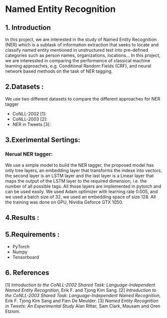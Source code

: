 # Named Entity Recognition

## 1. Introduction

In this project, we are interested in the study of Named Entity Recognition (NER) which is a subtask of information extraction that seeks to locate and classify named entity mentioned in unstructured text into pre-defined categories such as person names, organizations, locations... In this project, we are interessted in comparing the performence of classical machine learning approaches, e.g. Conditional Random Fields (CRF), and neural network based methods on the task of NER tagging. 

## 2.Datasets :
We use two different datasets to compare the different approaches for NER tagger

  * CoNLL-2002 [1]: 
  * CoNLL-2003 [2]:
  * NER in Tweets [3]:
  
## 3.Exerimental Sertings:
### Nerual NER tagger:
We use a simple model to build the NER tagger, the proposed model  has only tree layers, an embedding layer that transforms the indexe into vectors, the second layer is an LSTM layer and the last layer is a Linear layer that maps the output of the LSTM layer to the required dimension, i.e. the number of all possible tags. All those layers are implemented in pytorch and can be used easily. We used Adam optimizer with learning rate 0.005, and we used a batch size of 32, we used an embedding space of size 128. All the training was done on GPU, Nividia Geforce GTX 1050.

## 4.Results :


## 5.Requirements :
* PyTorch
* Numpy
* Tensorboard

## 6. References
[1] *Introduction to the CoNLL-2002 Shared Task: Language-Independent Named Entity Recognition,* Erik F. and Tjong Kim Sang. 
[2] *Introduction to the CoNLL-2003 Shared Task: Language-Independent Named  Recognition,* Erik F. Tjong Kim Sang and Fien De Meulder.
[3] *Named Entity Recognition in Tweets: An Experimental Study* Alan Ritter, Sam Clark, Mausam and Oren Etzioni.
    
